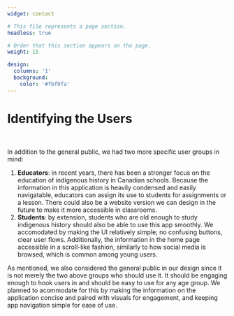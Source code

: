 ```yaml
---
widget: contact

# This file represents a page section.
headless: true

# Order that this section appears on the page.
weight: 15

design:
  columns: '1'
  background:
    color: '#fbf9fa' 
---
```


<div class="spacetop">

<h1>Identifying the Users</h1>
<br/>

In addition to the general public, we had two more specific user groups in mind:

1. <b>Educators</b>: in recent years, there has been a stronger focus on the education of indigenous history in Canadian schools. Because the information in this application is heavily condensed and easily navigatable, educators can assign its use to students for assignments or a lesson. There could also be a website version we can design in the future to make it more accessible in classrooms.
2. <b>Students</b>: by extension, students who are old enough to study indigenous history should also be able to use this app smoothly. We accomodated by making the UI relatively simple; no confusing buttons, clear user flows. Additionally, the information in the home page accessible in a scroll-like fashion, similarly to how social media is browsed, which is common among young users.

As mentioned, we also considered the general public in our design since it is not merely the two above groups who should use it. It should be engaging enough to hook users in and should be easy to use for any age group. We planned to acommodate for this by making the information on the application concise and paired with visuals for engagement, and keeping app navigation simple for ease of use.


<br/>